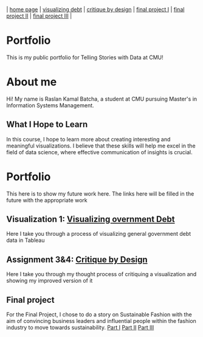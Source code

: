 | [home page](https://raslan2000.github.io/My-Portfolio/) | [visualizing debt](https://raslan2000.github.io/My-Portfolio/visualizing-government-debt) | [critique by design](https://raslan2000.github.io/My-Portfolio/critique-by-design) | [final project I](https://raslan2000.github.io/My-Portfolio/final-project-part-one) | [final project II](https://raslan2000.github.io/My-Portfolio/final-project-part-two) | [final project III](https://raslan2000.github.io/My-Portfolio/final-project-part-three) |


# Portfolio
This is my public portfolio for Telling Stories with Data at CMU!  

# About me 
Hi! My name is Raslan Kamal Batcha, a student at CMU pursuing Master's in Information Systems Management. 

## What I Hope to Learn
In this course, I hope to learn more about creating interesting and meaningful visualizations. I believe that these skills will help me excel in the field of data science, where effective communication of insights is crucial.

# Portfolio
This here is to show my future work here. The links here will be filled in the future with the appropriate work


## Visualization 1: [Visualizing overnment Debt](https://raslan2000.github.io/My-Portfolio/visualizing-government-debt)
Here I take you through a process of visualizing general government debt data in Tableau

## Assignment 3&4: [Critique by Design](https://raslan2000.github.io/My-Portfolio/critique-by-design)
Here I take you through my thought process of critiquing a visualization and showing my improved version of it 

## Final project
For the Final Project, I chose to do a story on Sustainable Fashion with the aim of convincing business leaders and influential people within the fashion industry to move towards sustainability.
[Part I](https://raslan2000.github.io/My-Portfolio/final-project-part-one)
[Part II](https://raslan2000.github.io/My-Portfolio/final-project-part-two)
[Part III](https://raslan2000.github.io/My-Portfolio/final-project-part-three)
